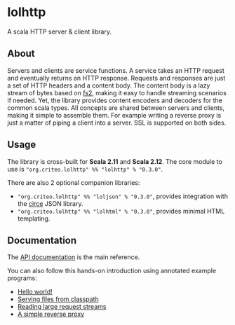 # lolhttp

A scala HTTP server & client library.

## About

Servers and clients are service functions. A service takes an HTTP request and eventually returns an HTTP response. Requests and responses are just a set of HTTP headers and a content body. The content body is a lazy stream of bytes based on [fs2](https://github.com/functional-streams-for-scala/fs2), making it easy to handle streaming scenarios if needed. Yet, the library provides content encoders and decoders for the common scala types. All concepts are shared between servers and clients, making it simple to assemble them. For example writing a reverse proxy is just a matter of piping a client into a server. SSL is supported on both sides.

## Usage

The library is cross-built for __Scala 2.11__ and __Scala 2.12__. The core module to use is `"org.criteo.lolhttp" %% "lolhttp" % "0.3.0"`.

There are also 2 optional companion libraries:

- `"org.criteo.lolhttp" %% "loljson" % "0.3.0"`, provides integration with the [circe](https://circe.github.io/circe/) JSON library.
- `"org.criteo.lolhttp" %% "lolhtml" % "0.3.0"`, provides minimal HTML templating.

## Documentation

The [API documentation](http://g.bort.gitlab.preprod.crto.in/lolhttp/api/lol/index.html) is the main reference.

You can also follow this hands-on introduction using annotated example programs:

- [Hello world!](http://g.bort.gitlab.preprod.crto.in/lolhttp/examples/HelloWorld.scala.html)
- [Serving files from classpath](http://g.bort.gitlab.preprod.crto.in/lolhttp/examples/ServingFiles.scala.html)
- [Reading large request streams](http://g.bort.gitlab.preprod.crto.in/lolhttp/examples/LargeFileUpload.scala.html)
- [A simple reverse proxy](http://g.bort.gitlab.preprod.crto.in/lolhttp/examples/ReverseProxy.scala.html)
